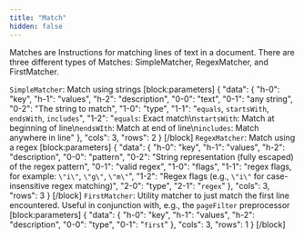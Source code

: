 ```yaml
---
title: "Match"
hidden: false
---
```

Matches are Instructions for matching lines of text in a document. There are three different types of Matches: SimpleMatcher, RegexMatcher, and FirstMatcher. 

 `SimpleMatcher`: Match using strings 
[block:parameters]
{
  "data": {
    "h-0": "key",
    "h-1": "values",
    "h-2": "description",
    "0-0": "text",
    "0-1": "any string",
    "0-2": "The string to match",
    "1-0": "type",
    "1-1": "`equals`, `startsWith`, `endsWith`, `includes`",
    "1-2": "`equals`: Exact match\n`startsWith`: Match at beginning of line\n`endsWIth`: Match at end of line\n`includes`: Match anywhere in line"
  },
  "cols": 3,
  "rows": 2
}
[/block]
`RegexMatcher`: Match using a regex
[block:parameters]
{
  "data": {
    "h-0": "key",
    "h-1": "values",
    "h-2": "description",
    "0-0": "pattern",
    "0-2": "String representation (fully escaped) of the regex pattern",
    "0-1": "valid regex",
    "1-0": "flags",
    "1-1": "regex flags, for example: `\"i\"`, `\"g\"`, `\"m\"`",
    "1-2": "Regex flags (e.g., `\"i\"` for case-insensitive regex matching)",
    "2-0": "type",
    "2-1": "`regex`"
  },
  "cols": 3,
  "rows": 3
}
[/block]
`FirstMatcher`: Utility matcher to just match the first line encountered. Useful in conjunction with, e.g., the `pageFilter` preprocessor
[block:parameters]
{
  "data": {
    "h-0": "key",
    "h-1": "values",
    "h-2": "description",
    "0-0": "type",
    "0-1": "`first`"
  },
  "cols": 3,
  "rows": 1
}
[/block]